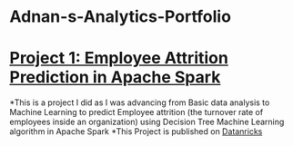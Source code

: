 # Adnan-s-Analytics-Portfolio

# [Project 1: Employee Attrition Prediction in Apache Spark](https://databricks-prod-cloudfront.cloud.databricks.com/public/4027ec902e239c93eaaa8714f173bcfc/7256832356335184/4203124941406738/3079025674952962/latest.html)

*This is a project I did as I was advancing from Basic data analysis to Machine Learning to predict Employee attrition (the turnover rate of employees inside an organization) using Decision Tree Machine Learning algorithm in Apache Spark
*This Project is published on [Datanricks](https://databricks-prod-cloudfront.cloud.databricks.com/public/4027ec902e239c93eaaa8714f173bcfc/7256832356335184/4203124941406738/3079025674952962/latest.html)
